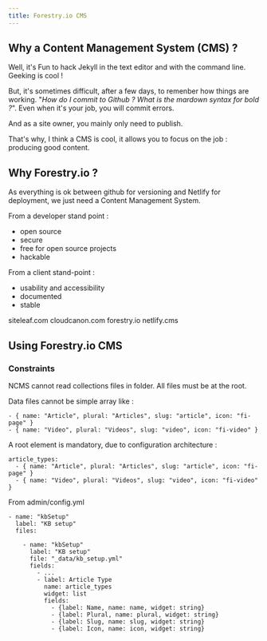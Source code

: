 ```yaml
---
title: Forestry.io CMS
---
```


## Why a Content Management System (CMS) ?

Well, it's Fun to hack Jekyll in the text editor and with the command line. Geeking is cool !

But, it's sometimes difficult, after a few days, to remenber how things are working. "*How do I commit to Github ? What is the mardown syntax for bold ?*". Even when it's your job, you will commit errors.

And as a site owner, you mainly only need to publish.

That's why, I think a CMS is cool, it allows you to focus on the job : producing good content.

## Why Forestry.io ?

As everything is ok between github for versioning and Netlify for deployment, we just need a Content Management System.


From a developer stand point :
 - open source
 - secure
 - free for open source projects
 - hackable

From a client stand-point :
 - usability and accessibility
 - documented
 - stable


siteleaf.com
cloudcanon.com
forestry.io
netlify.cms



## Using Forestry.io CMS

### Constraints

NCMS cannot read collections files in folder.
All files must be at the root.

Data files cannot be simple array like :

    - { name: "Article", plural: "Articles", slug: "article", icon: "fi-page" }
    - { name: "Video", plural: "Videos", slug: "video", icon: "fi-video" }


A root element is mandatory, due to configuration architecture :

    article_types:
      - { name: "Article", plural: "Articles", slug: "article", icon: "fi-page" }
      - { name: "Video", plural: "Videos", slug: "video", icon: "fi-video" }

From admin/config.yml

    - name: "kbSetup"
      label: "KB setup"
      files:

        - name: "kbSetup"
          label: "KB setup"
          file: "_data/kb_setup.yml"
          fields:
            - ...
            - label: Article Type
              name: article_types
              widget: list
              fields:
                - {label: Name, name: name, widget: string}
                - {label: Plural, name: plural, widget: string}
                - {label: Slug, name: slug, widget: string}
                - {label: Icon, name: icon, widget: string}
